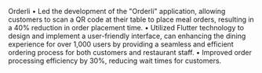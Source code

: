 Orderli
•	Led the development of the "Orderli" application, allowing customers to scan a QR code at their table to place meal orders, resulting in a 40% reduction in order placement time.
•	Utilized Flutter technology to design and implement a user-friendly interface, can enhancing the dining experience for over 1,000 users by providing a seamless and efficient ordering process for both customers and restaurant staff.
•	Improved order processing efficiency by 30%, reducing wait times for customers.

